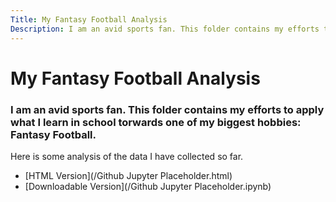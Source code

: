 ```yaml
---
Title: My Fantasy Football Analysis
Description: I am an avid sports fan. This folder contains my efforts to apply what I learn in school torwards one of my biggest hobbies: Fantasy Football.
--- 
```


# My Fantasy Football Analysis

### I am an avid sports fan. This folder contains my efforts to apply what I learn in school torwards one of my biggest hobbies: Fantasy Football. 

Here is some analysis of the data I have collected so far.
- [HTML Version](/Github Jupyter Placeholder.html)
- [Downloadable Version](/Github Jupyter Placeholder.ipynb)
